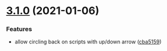 # [3.1.0](https://github.com/paprikka/lana-cli/compare/v3.0.1...v3.1.0) (2021-01-06)


### Features

* allow circling back on scripts with up/down arrow ([cba5159](https://github.com/paprikka/lana-cli/commit/cba5159e5ca4ad0d131ff53889e9ddebc26baccb))
